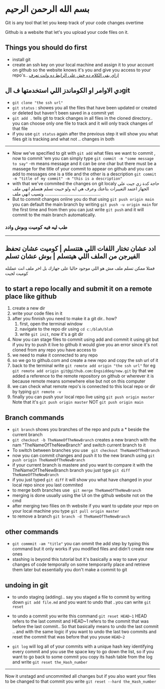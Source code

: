 # بسم الله الرحمن الرحيم
Git is any tool that let you keep track of your code changes overtime

Github is a website that let's you upload your code files on it.

## Things you should do first
* install git
* create an ssh key on your local machine and assign it to your account on github so the website knows it's you and give you access to your repo's..
[ازاي بقى الكلام ده خش على الرابط ده وانت تعرف ](https://docs.github.com/en/github/authenticating-to-github/generating-a-new-ssh-key-and-adding-it-to-the-ssh-agent)

## دي الاوامر او الكوماندز اللي استخدمتها ف الgit
* `git clone "the ssh url"`
* `git status` : showes you all the files that have been updated or created or deleted but haven't been saved in a commit yet
* `git add .` tells git to track changes in all files in the cloned directory.. you can choose only one file to track and it will only track changes of that file
* if you use `git status` again after the previous step it will show you what files git is tracking and what not .. changes in both
-------
* Now we've specified to git with `git add` what files we want to commit , now to commit  'em you can simply type `git commit -m "some message to say"` -m means message and it can be one char but there must be a massege for the title of your commit to appear on github and you can add to messages one is a title and the other is a description
`git commit -m "title of my commit" -m "this is a description"`
* with that we've commited the changes on git localy
حاجة كدة زي جيت على الجهاز اعتمد التغييرات بتاعتك وعرف هي ايه ولو حبيت تسلم هتسلم انهي ملف وتسيب انهي ملف
.............................................
* But to commit changes online you do that using `git push origin main`
you can default the main branch by writing `git push -u origin main` for  the first time and from then you can just write `git push` and it will commit to the main branch automatically.

### طب ليه فيه كوميت وبوش وادد
---------------------
ادد عشان تختار اللفات اللي هتتسلم | كوميت عشان تحفظ الفيرجن من الملف اللي هيتسلم | بوش عشان تسلم
---------------------
فمثلا ممكن تسلم ملف مش هو اللي موجود حاليا على جهازك بل اخر ملف انت عملتله كوميت لجيت

## to start a repo locally and submit it on a remote place like github
1. create a new dir
1. write your code files in it
1. after you finnish you need to make it a git dir.. how?
    1. first, open the terminal window
    1. navigate to the repo dir using `cd c:/blah/blah`
    1. write `git init`, now it's a git dir
1. Now you can stage files to commit using add and commit it using git but if you try to push it live to github it would give you an error since it's not cloned from any repo you have access to
1. we need to make it connected to any repo
1. so we go to github.com and create a new repo and copy the ssh url of it
1. back to the terminal write `git remote add origin "the ssh url"` for eg `git remote add origin git@github.com:Engsiddeq/new.git`
by that we added a reference to the remote repository on github or wherever it is because remote means somewhere else but not on this computer
1. we can check what remote repo's is connected to this local repo or dir by typing `git remote -v`
1. finally you can push your local repo live using `git push origin master`
Note that it's `git push origin master` NOT `git push origin main`

## Branch commands
* `git branch` shows you branches of the repo and puts a * beside the current branch
* `git checkout -b TheNameOfTheNewBranch` creates a new branch with the nam "TheNameOfTheNewBranch" and switch current branch to it
* To switch between branches you use ` git checkout TheNameOfTheBranch`
* now you can commit changes and push it to the new branch using `git push origin TheNameOfTheNewBranch`
* if your current branch is mastere and you want to compare it with the TheNameOfTheNewBranch branch you just type `git diff TheNameOfTheNewBranch`
* if you just typed `git diff` it will show you what have changed in your local repo since you last commited
* to merge both branches use ` git merge TheNameOfTheNewBranch`
* merging is done usually using the UI on the github website not on the cmd
* after merging two filies on  th website if you want to update your repo on your local machine you type `git pull origin master`
* to remove a branch `git branch -d TheNameOfTheNewBranch`

## other commands
* `git commmit -am "title"` you can ommit the add step by typing this command but it only works if you modified files and didn't create new ones
* stashing is beyond this tutorial but it's basically a way to save your changes of code temporally on some temporarlly place and retrieve them later but essentially you don't make a commit to git

## undoing in git
* to undo staging (adding).. say you staged a file to commit by writing down `git add file.md` and you want to undo that ..you can write `git reset`

* to undo a commit you write this command `git reset HEAD~1`
HEAD refers to the last commit and HEAD~1 refers to the commit that was before the last commit.. So that basically means to undo the last commit .. and with the same logic if you want to undo the last two commits and reset the commit that was before that you youse `HEAD~2`

* `git log` will log all of your commits with a unique hash key identifying every commit and you use the space key to go down the list, so if you want to go back to some commit you copy its hash table from the log and write `git reset the_Hash_number`
---------
Now it unstagd and uncommited all changes but if you also want your files to be changed to that commit you write `git reset --hard the_Hash_number`